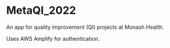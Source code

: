 # MetaQI_2022

An app for quality improvement (QI) projects at Monash Health.

Uses AWS Amplify for authentication.
